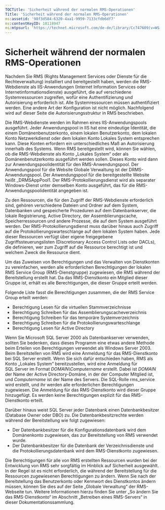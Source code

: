```yaml
---
TOCTitle: 'Sicherheit während der normalen RMS-Operationen'
Title: 'Sicherheit während der normalen RMS-Operationen'
ms:assetid: '98f3d584-6320-4aa1-9959-7133cfdb6df7'
ms:contentKeyID: 18118947
ms:mtpsurl: 'https://technet.microsoft.com/de-de/library/Cc747609(v=WS.10)'
---
```


Sicherheit während der normalen RMS-Operationen
===============================================

Nachdem Sie RMS (Rights Management Services oder Dienste für die Rechteverwaltung) installiert und bereitgestellt haben, werden die RMS-Webdienste als IIS-Anwendungen (Internet Information Services oder Internetinformationsdienste) ausgeführt, die auf verschiedene Systemressourcen zugreifen, wofür eine Authentifizierung und Autorisierung erforderlich ist. Alle Systemressourcen müssen authentifiziert werden. Eine andere Art der Konfiguration ist nicht möglich. Nachfolgend wird auf dieser Seite die Autorisierungsstruktur in RMS beschrieben.

Die RMS-Webdienste werden im Rahmen eines IIS-Anwendungspools ausgeführt. Jeder Anwendungspool in IIS hat eine eindeutige Identität, die einem Domänenbenutzerkonto, einem lokalen Benutzerkonto, dem lokalen Konto Netzwerkdienst oder dem lokalen Konto Lokales System entsprechen kann. Diese Konten erfordern ein unterschiedliches Maß an Autorisierung innerhalb des Systems. Wenn RMS bereitgestellt wird, können Sie wählen, ob die RMS-Webdienste als Konto „Lokales System“ oder als Domänenbenutzerkonto ausgeführt werden sollen. Dieses Konto wird dann zur Anwendungspoolidentität für den RMS-Anwendungspool. Der Anwendungspool für die Website Globale Verwaltung ist der DRMS-Anwendungspool. Der Anwendungspool für die bereitgestellte Website heißt \_DRMSAppPool1. Der RMS-Protokollierungsdienst wird als separater Windows-Dienst unter demselben Konto ausgeführt, das für die RMS-Anwendungspoolidentität angegeben ist.

Zu den Ressourcen, die für den Zugriff der RMS-Webdienste erforderlich sind, gehören verschiedene Dateien und Ordner auf dem System, Datenbanken und gespeicherte Prozeduren auf dem Datenbankserver, die lokale Registrierung, Active Directory, der Assemblierungscache, Speicherressourcen und andere Prozesse, die auf dem System ausgeführt werden. Der RMS-Protokollierungsdienst muss darüber hinaus auch Zugriff auf die Protokollierungswarteschlange auf dem lokalen System haben. Jede dieser Ressourcen verfügt über eigene freigegebene Zugriffssteuerungslisten (Discretionary Access Control Lists oder DACLs), die definieren, wer zum Zugriff auf die Ressource berechtigt ist und welchem Zweck die Ressource dient.

Um das Zuweisen von Berechtigungen und das Verwalten von Dienstkonten zu vereinfachen, werden alle erforderlichen Berechtigungen der lokalen RMS Service Group (RMS-Dienstgruppe) zugewiesen, die RMS während der Bereitstellung erstellt hat. Da das RMS-Dienstkonto ein Mitglied dieser Gruppe ist, erhält es alle Berechtigungen, die dieser Gruppe erteilt werden.

Folgende Liste fasst die Berechtigungen zusammen, die der RMS Service Group erteilt werden:

-   Berechtigung Lesen für die virtuellen Stammverzeichnisse
-   Berechtigung Schreiben für das Assemblierungscacheverzeichnis
-   Berechtigung Schreiben für das temporäre Systemverzeichnis
-   Berechtigung Schreiben für die Protokollierungswarteschlange
-   Berechtigung Lesen für Active Directory

Wenn Sie Microsoft SQL Server 2000 als Datenbankserver verwenden, sollten Sie bedenken, dass dieses Programm eine etwas andere Methode beim Erteilen von Berechtigungen verwendet als Windows Server 2003. Beim Bereitstellen von RMS wird eine Anmeldung für das RMS-Dienstkonto bei SQL Server erstellt. Wenn Sie sich dafür entschieden haben, RMS als Konto „Lokales System“ bereitzustellen, wird eine Anmeldung für SQL Server im Format *DOMAIN\\Computername* erstellt. Dabei ist *DOMAIN* der Name der Active Directory-Domäne, in der der Computer Mitglied ist, und *Computername* ist der Name des Servers. Die SQL-Rolle rms\_service wird erstellt, und ihr werden alle erforderlichen Berechtigungen zugewiesen. Die Anmeldung für das RMS-Dienstkonto wird dieser Gruppe hinzugefügt. Es werden keine Berechtigungen explizit für das RMS-Dienstkonto erteilt.

Darüber hinaus weist SQL Server jeder Datenbank einen Datenbankbesitzer (Database Owner oder DBO) zu. Die Datenbankbesitzrechte werden während der Bereitstellung wie folgt zugewiesen:

-   Der Datenbankbesitzer für die Konfigurationsdatenbank wird dem Domänenkonto zugewiesen, das zur Bereitstellung von RMS verwendet wurde.
-   Der Datenbankbesitzer für die Datenbank der Verzeichnisdienste und die Protokollierungsdatenbank wird dem RMS-Dienstkonto zugewiesen.

Die Berechtigungen für alle von RMS erstellten Ressourcen wurden bei der Entwicklung von RMS sehr sorgfältig im Hinblick auf Sicherheit ausgewählt. In der Regel ist es nicht erforderlich, die während der Bereitstellung für die Ressourcen zugewiesenen Berechtigungen zu ändern. Wenn Sie nach der Bereitstellung das Benutzerkonto oder Kennwort des Dienstkontos ändern müssen, können Sie dies auf der Seite „Globale Verwaltung“ der RMS-Webseite tun. Weitere Informationen hierzu finden Sie unter „So ändern Sie das RMS-Dienstkonto“ im Abschnitt „Betreiben eines RMS-Servers“ in dieser Dokumentationssammlung.